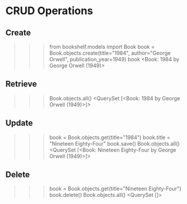 # CRUD Operations

## Create
>>> from bookshelf.models import Book
>>> book = Book.objects.create(title="1984", author="George Orwell", publication_year=1949)
>>> book
<Book: 1984 by George Orwell (1949)>

## Retrieve
>>> Book.objects.all()
<QuerySet [<Book: 1984 by George Orwell (1949)>]>

## Update
>>> book = Book.objects.get(title="1984")
>>> book.title = "Nineteen Eighty-Four"
>>> book.save()
>>> Book.objects.all()
<QuerySet [<Book: Nineteen Eighty-Four by George Orwell (1949)>]>

## Delete
>>> book = Book.objects.get(title="Nineteen Eighty-Four")
>>> book.delete()
>>> Book.objects.all()
<QuerySet []>
